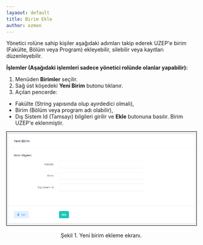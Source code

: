 ```yaml
---
layaout: default
title: Birim Ekle
author: ozmen
---
```

Yönetici rolüne sahip kişiler aşağıdaki adımları takip ederek UZEP'e birim (Fakülte, Bölüm veya Program) ekleyebilir, silebilir veya kayıtları düzenleyebilir. 

**İşlemler (Aşağıdaki işlemleri sadece yönetici rolünde olanlar yapabilir):**
1. Menüden **Birimler** seçilir.
2. Sağ üst köşedeki **Yeni Birim** butonu tıklanır.
3. Açılan pencerde:
- Fakülte (String yapısında olup ayırdedici olmalı),
- Birim (Bölüm veya program adı olabilir),
- Dış Sistem Id (Tamsayı) bilgileri girilir ve **Ekle** butonuna basılır.
Birim UZEP'e eklenmiştir.

<img style="border:1px solid black" src="assets/images/yeniBirim.png"/>
<p style="text-align: center;">Şekil 1. Yeni birim ekleme ekranı. </p>